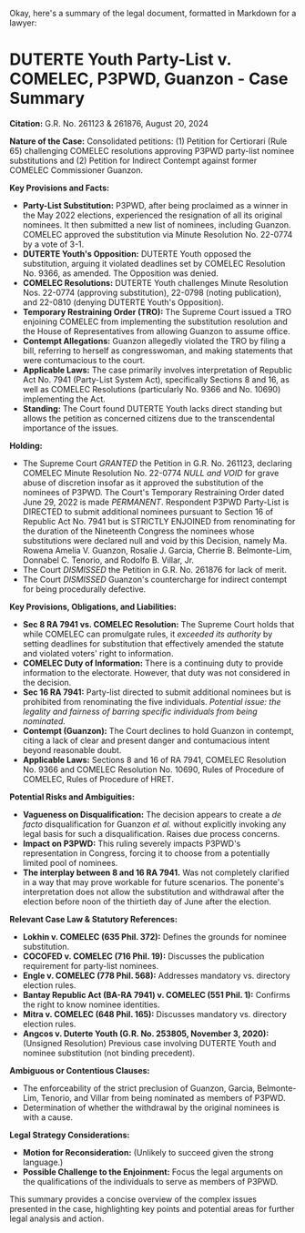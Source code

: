 Okay, here's a summary of the legal document, formatted in Markdown for a lawyer:

# DUTERTE Youth Party-List v. COMELEC, P3PWD, Guanzon - Case Summary

**Citation:** G.R. No. 261123 & 261876, August 20, 2024

**Nature of the Case:** Consolidated petitions: (1) Petition for Certiorari (Rule 65) challenging COMELEC resolutions approving P3PWD party-list nominee substitutions and (2) Petition for Indirect Contempt against former COMELEC Commissioner Guanzon.

**Key Provisions and Facts:**

*   **Party-List Substitution:** P3PWD, after being proclaimed as a winner in the May 2022 elections, experienced the resignation of all its original nominees. It then submitted a new list of nominees, including Guanzon. COMELEC approved the substitution via Minute Resolution No. 22-0774 by a vote of 3-1.
*   **DUTERTE Youth's Opposition:** DUTERTE Youth opposed the substitution, arguing it violated deadlines set by COMELEC Resolution No. 9366, as amended. The Opposition was denied.
*   **COMELEC Resolutions:** DUTERTE Youth challenges Minute Resolution Nos. 22-0774 (approving substitution), 22-0798 (noting publication), and 22-0810 (denying DUTERTE Youth's Opposition).
*   **Temporary Restraining Order (TRO):** The Supreme Court issued a TRO enjoining COMELEC from implementing the substitution resolution and the House of Representatives from allowing Guanzon to assume office.
*   **Contempt Allegations:** Guanzon allegedly violated the TRO by filing a bill, referring to herself as congresswoman, and making statements that were contumacious to the court.
*   **Applicable Laws:**  The case primarily involves interpretation of Republic Act No. 7941 (Party-List System Act), specifically Sections 8 and 16, as well as COMELEC Resolutions (particularly No. 9366 and No. 10690) implementing the Act.
*   **Standing:** The Court found DUTERTE Youth lacks direct standing but allows the petition as concerned citizens due to the transcendental importance of the issues.

**Holding:**

*   The Supreme Court *GRANTED* the Petition in G.R. No. 261123, declaring COMELEC Minute Resolution No. 22-0774 *NULL and VOID* for grave abuse of discretion insofar as it approved the substitution of the nominees of P3PWD. The Court's Temporary Restraining Order dated June 29, 2022 is made *PERMANENT*. Respondent P3PWD Party-List is DIRECTED to submit additional nominees pursuant to Section 16 of Republic Act No. 7941 but is STRICTLY ENJOINED from renominating for the duration of the Nineteenth Congress the nominees whose substitutions were declared null and void by this Decision, namely Ma. Rowena Amelia V. Guanzon, Rosalie J. Garcia, Cherrie B. Belmonte-Lim, Donnabel C. Tenorio, and Rodolfo B. Villar, Jr.
*   The Court *DISMISSED* the Petition in G.R. No. 261876 for lack of merit.
*   The Court *DISMISSED* Guanzon's countercharge for indirect contempt for being procedurally defective.

**Key Provisions, Obligations, and Liabilities:**

*   **Sec 8 RA 7941 vs. COMELEC Resolution:** The Supreme Court holds that while COMELEC can promulgate rules, it *exceeded its authority* by setting deadlines for substitution that effectively amended the statute and violated voters' right to information.
*   **COMELEC Duty of Information:** There is a continuing duty to provide information to the electorate. However, that duty was not considered in the decision.
*   **Sec 16 RA 7941:** Party-list directed to submit additional nominees but is prohibited from renominating the five individuals. *Potential issue: the legality and fairness of barring specific individuals from being nominated.*
*   **Contempt (Guanzon):**  The Court declines to hold Guanzon in contempt, citing a lack of clear and present danger and contumacious intent beyond reasonable doubt.
*   **Applicable Laws:** Sections 8 and 16 of RA 7941, COMELEC Resolution No. 9366 and COMELEC Resolution No. 10690, Rules of Procedure of COMELEC, Rules of Procedure of HRET.

**Potential Risks and Ambiguities:**

*   **Vagueness on Disqualification:** The decision appears to create a *de facto* disqualification for Guanzon *et al.* without explicitly invoking any legal basis for such a disqualification. Raises due process concerns.
*   **Impact on P3PWD:** This ruling severely impacts P3PWD's representation in Congress, forcing it to choose from a potentially limited pool of nominees.
*   **The interplay between 8 and 16 RA 7941.** Was not completely clarified in a way that may prove workable for future scenarios. The ponente's interpretation does not allow the substitution and withdrawal after the election before noon of the thirtieth day of June after the election.

**Relevant Case Law & Statutory References:**

*   **Lokhin v. COMELEC (635 Phil. 372):** Defines the grounds for nominee substitution.
*   **COCOFED v. COMELEC (716 Phil. 19):** Discusses the publication requirement for party-list nominees.
*   **Engle v. COMELEC (778 Phil. 568):**  Addresses mandatory vs. directory election rules.
*   **Bantay Republic Act (BA-RA 7941) v. COMELEC (551 Phil. 1):** Confirms the right to know nominee identities.
*   **Mitra v. COMELEC (648 Phil. 165):** Discusses mandatory vs. directory election rules.
*   **Angcos v. Duterte Youth (G.R. No. 253805, November 3, 2020):** (Unsigned Resolution) Previous case involving DUTERTE Youth and nominee substitution (not binding precedent).

**Ambiguous or Contentious Clauses:**

*   The enforceability of the strict preclusion of Guanzon, Garcia, Belmonte-Lim, Tenorio, and Villar from being nominated as members of P3PWD.
*   Determination of whether the withdrawal by the original nominees is with a cause.

**Legal Strategy Considerations:**

*   **Motion for Reconsideration:** (Unlikely to succeed given the strong language.)
*   **Possible Challenge to the Enjoinment:** Focus the legal arguments on the qualifications of the individuals to serve as members of P3PWD.

This summary provides a concise overview of the complex issues presented in the case, highlighting key points and potential areas for further legal analysis and action.

